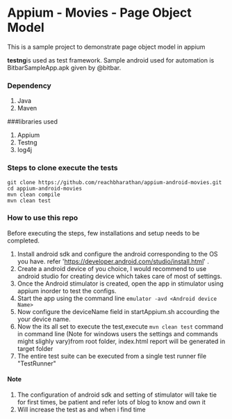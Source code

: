 # Appium - Movies - Page Object Model
This is a sample project to demonstrate page object model in appium

**testng**is used as test framework.
Sample android used for automation is
 BitbarSampleApp.apk given by @bitbar.

### Dependency
1. Java
2. Maven

###libraries used
1. Appium
2. Testng
3. log4j

### Steps to clone execute the tests
```
git clone https://github.com/reachbharathan/appium-android-movies.git
cd appium-android-movies
mvn clean compile
mvn clean test
```


### How to use this repo
Before executing the steps, few installations and setup needs to be completed.
1. Install android sdk and configure the android corresponding to the OS you have. refer 'https://developer.android.com/studio/install.html' .
2. Create a android device of you choice, I would recommend to use android studio for creating device which takes care of most of settings.
3. Once the Android stimulator is created, open the app in stimulator using appium inorder to test the configs.
4. Start the app using the command line ```emulator -avd <Android device Name>```
5. Now configure the deviceName field in startAppium.sh accourding the your device name.
6. Now the its all set to execute the test,execute `mvn clean test` command in command line (Note for windows users the settings and commands might slighly vary)from root folder, index.html report will be generated in target folder
7. The entire test suite can be executed from a single test runner file "TestRunner"

#### Note
1. The configuration of android sdk and setting of stimulator will take tie for first times, be patient and refer lots of blog to know and own it
2. Will increase the test as and when i find time
